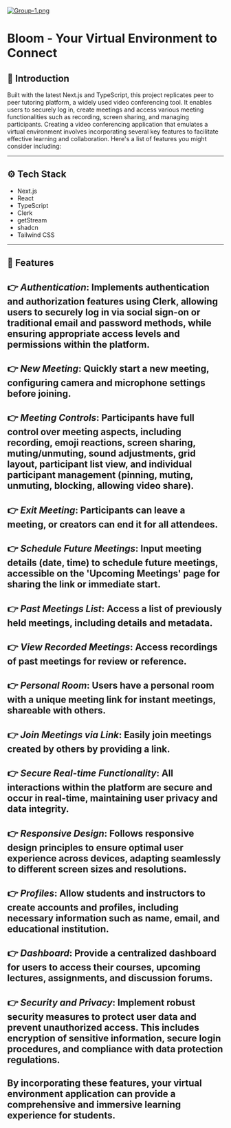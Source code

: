 [![Group-1.png](https://i.postimg.cc/m2r4P8NV/Group-1.png)](https://postimg.cc/hhN6w8Y7)
# Bloom - Your Virtual Environment to Connect 

## 🤖 Introduction

Built with the latest Next.js and TypeScript, this project replicates peer to peer tutoring platform, a widely used video conferencing tool. It enables users to securely log in, create meetings and access various meeting functionalities such as recording, screen sharing, and managing participants.
Creating a video conferencing application that emulates a virtual environment involves incorporating several key features to facilitate effective learning and collaboration. Here's a list of features you might consider including:

---

## ⚙ Tech Stack

- Next.js
- React
- TypeScript
- Clerk
- getStream
- shadcn
- Tailwind CSS

---

## 🔋 Features
👉 *Authentication*: Implements authentication and authorization features using Clerk, allowing users to securely log in via social sign-on or traditional email and password methods, while ensuring appropriate access levels and permissions within the platform.
---
👉 *New Meeting*: Quickly start a new meeting, configuring camera and microphone settings before joining.
---
👉 *Meeting Controls*: Participants have full control over meeting aspects, including recording, emoji reactions, screen sharing, muting/unmuting, sound adjustments, grid layout, participant list view, and individual participant management (pinning, muting, unmuting, blocking, allowing video share).
---
👉 *Exit Meeting*: Participants can leave a meeting, or creators can end it for all attendees.
---
👉 *Schedule Future Meetings*: Input meeting details (date, time) to schedule future meetings, accessible on the 'Upcoming Meetings' page for sharing the link or immediate start.
---
👉 *Past Meetings List*: Access a list of previously held meetings, including details and metadata.
---
👉 *View Recorded Meetings*: Access recordings of past meetings for review or reference.
---
👉 *Personal Room*: Users have a personal room with a unique meeting link for instant meetings, shareable with others.
---
👉 *Join Meetings via Link*: Easily join meetings created by others by providing a link.
---
👉 *Secure Real-time Functionality*: All interactions within the platform are secure and occur in real-time, maintaining user privacy and data integrity.
---
👉 *Responsive Design*: Follows responsive design principles to ensure optimal user experience across devices, adapting seamlessly to different screen sizes and resolutions.
---
👉 *Profiles*: Allow students and instructors to create accounts and profiles, including necessary information such as name, email, and educational institution.
---

👉 *Dashboard*: Provide a centralized dashboard for users to access their courses, upcoming lectures, assignments, and discussion forums.
---
👉 *Security and Privacy*: Implement robust security measures to protect user data and prevent unauthorized access. This includes encryption of sensitive information, secure login procedures, and compliance with data protection regulations.
---
By incorporating these features, your virtual environment application can provide a comprehensive and immersive learning experience for students.
---
